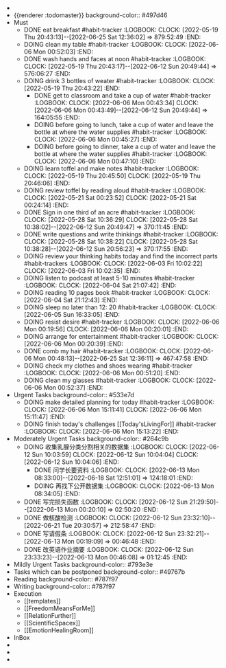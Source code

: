 -
- {{renderer :todomaster}}
  background-color:: #497d46
- Must
	- DONE eat breakfast #habit-tracker
	  :LOGBOOK:
	  CLOCK: [2022-05-19 Thu 20:43:13]--[2022-06-25 Sat 12:36:02] =>  879:52:49
	  :END:
	- DOING clean my table #habit-tracker
	  :LOGBOOK:
	  CLOCK: [2022-06-06 Mon 00:52:03]
	  :END:
	- DONE wash hands and faces at noon #habit-tracker
	  :LOGBOOK:
	  CLOCK: [2022-05-19 Thu 20:43:17]--[2022-06-12 Sun 20:49:44] =>  576:06:27
	  :END:
	- DOING drink 3 bottles of weater #habit-tracker
	  :LOGBOOK:
	  CLOCK: [2022-05-19 Thu 20:43:22]
	  :END:
		- DONE get to classroom and take a cup of water #habit-tracker
		  :LOGBOOK:
		  CLOCK: [2022-06-06 Mon 00:43:34]
		  CLOCK: [2022-06-06 Mon 00:43:49]--[2022-06-12 Sun 20:49:44] =>  164:05:55
		  :END:
		- DOING before going to lunch, take a cup of water and leave the bottle at  where the water supplies #habit-tracker
		  :LOGBOOK:
		  CLOCK: [2022-06-06 Mon 00:45:27]
		  :END:
		- DOING before going to dinner, take a cup of water and leave the bottle at where the water supplies #habit-tracker 
		  :LOGBOOK:
		  CLOCK: [2022-06-06 Mon 00:47:10]
		  :END:
	- DOING learn toffel and make notes #habit-tracker
	  :LOGBOOK:
	  CLOCK: [2022-05-19 Thu 20:45:50]
	  CLOCK: [2022-05-19 Thu 20:46:06]
	  :END:
	- DOING review toffel by reading aloud #habit-tracker
	  :LOGBOOK:
	  CLOCK: [2022-05-21 Sat 00:23:52]
	  CLOCK: [2022-05-21 Sat 00:24:14]
	  :END:
	- DONE  Sign in one third of an acre #habit-tracker
	  :LOGBOOK:
	  CLOCK: [2022-05-28 Sat 10:36:29]
	  CLOCK: [2022-05-28 Sat 10:38:02]--[2022-06-12 Sun 20:49:47] =>  370:11:45
	  :END:
	- DONE write questions and write thinkings #habit-tracker
	  :LOGBOOK:
	  CLOCK: [2022-05-28 Sat 10:38:22]
	  CLOCK: [2022-05-28 Sat 10:38:28]--[2022-06-12 Sun 20:56:23] =>  370:17:55
	  :END:
	- DOING review your thinking habits today and find the incorrect parts #habit-trackers
	  :LOGBOOK:
	  CLOCK: [2022-06-03 Fri 10:02:22]
	  CLOCK: [2022-06-03 Fri 10:02:35]
	  :END:
	- DOING listen to podcast at least 5-10 minutes #habit-tracker
	  :LOGBOOK:
	  CLOCK: [2022-06-04 Sat 21:07:42]
	  :END:
	- DOING reading 10 pages book #habit-tracker
	  :LOGBOOK:
	  CLOCK: [2022-06-04 Sat 21:12:43]
	  :END:
	- DOING sleep no later than 12: 20 #habit-tracker
	  :LOGBOOK:
	  CLOCK: [2022-06-05 Sun 16:33:05]
	  :END:
	- DOING resist desire #habit-tracker
	  :LOGBOOK:
	  CLOCK: [2022-06-06 Mon 00:19:56]
	  CLOCK: [2022-06-06 Mon 00:20:01]
	  :END:
	- DOING arrange for entertainment #habit-tracker
	  :LOGBOOK:
	  CLOCK: [2022-06-06 Mon 00:20:39]
	  :END:
	- DONE comb my hair #habit-tracker
	  :LOGBOOK:
	  CLOCK: [2022-06-06 Mon 00:48:13]--[2022-06-25 Sat 12:36:11] =>  467:47:58
	  :END:
	- DOING check my clothes and shoes wearing #habit-tracker 
	  :LOGBOOK:
	  CLOCK: [2022-06-06 Mon 00:51:20]
	  :END:
	- DOING clean my glasses #habit-tracker
	  :LOGBOOK:
	  CLOCK: [2022-06-06 Mon 00:52:37]
	  :END:
- Urgent Tasks
  background-color:: #533e7d
	- DOING make detailed planning for today #habit-tracker
	  :LOGBOOK:
	  CLOCK: [2022-06-06 Mon 15:11:41]
	  CLOCK: [2022-06-06 Mon 15:11:47]
	  :END:
	- DOING finish today's challenges [[Today'sLivingFor]] #habit-tracker
	  :LOGBOOK:
	  CLOCK: [2022-06-06 Mon 15:13:22]
	  :END:
- Moderately Urgent Tasks
  background-color:: #264c9b
	- DOING 收集乳腺分类分割相关的数据集
	  :LOGBOOK:
	  CLOCK: [2022-06-12 Sun 10:03:59]
	  CLOCK: [2022-06-12 Sun 10:04:04]
	  CLOCK: [2022-06-12 Sun 10:04:06]
	  :END:
		- DONE 问学长要资料
		  :LOGBOOK:
		  CLOCK: [2022-06-13 Mon 08:33:00]--[2022-06-18 Sat 12:51:01] =>  124:18:01
		  :END:
		- DOING 再找下公开数据集 
		  :LOGBOOK:
		  CLOCK: [2022-06-13 Mon 08:34:05]
		  :END:
	- DONE 写完损失函数
	  :LOGBOOK:
	  CLOCK: [2022-06-12 Sun 21:29:50]--[2022-06-13 Mon 00:20:10] =>  02:50:20
	  :END:
	- DONE 做核酸检测 
	  :LOGBOOK:
	  CLOCK: [2022-06-12 Sun 23:32:10]--[2022-06-21 Tue 20:30:57] =>  212:58:47
	  :END:
	- DONE 写请假条
	  :LOGBOOK:
	  CLOCK: [2022-06-12 Sun 23:32:21]--[2022-06-13 Mon 00:19:09] =>  00:46:48
	  :END:
	- DONE 改英语作业摘要
	  :LOGBOOK:
	  CLOCK: [2022-06-12 Sun 23:33:23]--[2022-06-13 Mon 00:46:08] =>  01:12:45
	  :END:
- Mildly Urgent Tasks
  background-color:: #793e3e
- Tasks which can be postponed
  background-color:: #49767b
- Reading
  background-color:: #787f97
- Writing
  background-color:: #787f97
- Execution
	- [[templates]]
	- [[FreedomMeansForMe]]
	- [[RelationFurther]]
	- [[ScientificSpacex]]
	- [[EmotionHealingRoom]]
- InBox
-
-
-